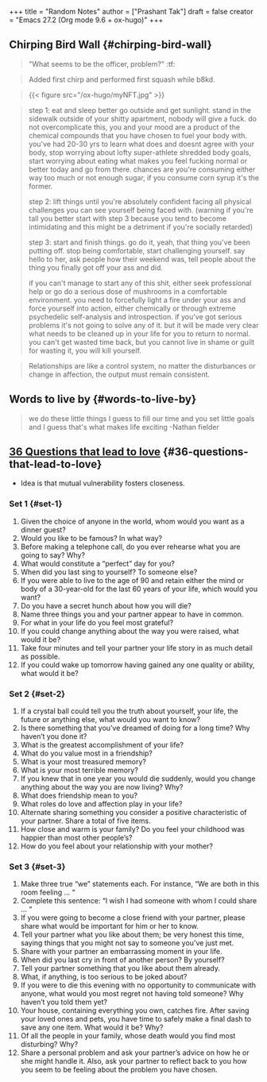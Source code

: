 +++
title = "Random Notes"
author = ["Prashant Tak"]
draft = false
creator = "Emacs 27.2 (Org mode 9.6 + ox-hugo)"
+++

## Chirping Bird Wall {#chirping-bird-wall}

> "What seems to be the officer, problem?" :tf:

<!--quoteend-->

> Added first chirp and performed first squash while b8kd.

<!--quoteend-->

> {{< figure src="/ox-hugo/myNFT.jpg" >}}

<!--quoteend-->

> step 1: eat and sleep better go outside and get sunlight. stand in the sidewalk outside of your shitty apartment, nobody will give a fuck. do not overcomplicate this, you and your mood are a product of the chemical compounds that you have chosen to fuel your body with. you've had 20-30 yrs to learn what does and doesnt agree with your body, stop worrying about lofty super-athlete shredded body goals, start worrying about eating what makes you feel fucking normal or better today and go from there. chances are you're consuming either way too much or not enough sugar, if you consume corn syrup it's the former.
>
> step 2: lift things until you're absolutely confident facing all physical challenges you can see yourself being faced with. (warning if you're tall you better start with step 3 because you tend to become intimidating and this might be a detriment if you're socially retarded)
>
> step 3: start and finish things. go do it, yeah, that thing you've been putting off. stop being comfortable, start challenging yourself. say hello to her, ask people how their weekend was, tell people about the thing you finally got off your ass and did.
>
> if you can't manage to start any of this shit, either seek professional help or go do a serious dose of mushrooms in a comfortable environment. you need to forcefully light a fire under your ass and force yourself into action, either chemically or through extreme psychedelic self-analysis and introspection. if you've got serious problems it's not going to solve any of it. but it will be made very clear what needs to be cleaned up in your life for you to return to normal. you can't get wasted time back, but you cannot live in shame or guilt for wasting it, you will kill yourself.

<!--quoteend-->

> Relationships are like a control system, no matter the disturbances or change in affection, the output must remain consistent.


## Words to live by {#words-to-live-by}

> we do these little things I guess to
> fill our time and you set little goals
> and I guess that's what makes life
> exciting
> -Nathan fielder


## [36 Questions that lead to love](https://www.nytimes.com/2015/01/09/style/no-37-big-wedding-or-small.html) {#36-questions-that-lead-to-love}

-   Idea is that mutual vulnerability fosters closeness.


### Set 1 {#set-1}

1.  Given the choice of anyone in the world, whom would you want as a dinner guest?
2.  Would you like to be famous? In what way?
3.  Before making a telephone call, do you ever rehearse what you are going to say? Why?
4.  What would constitute a “perfect” day for you?
5.  When did you last sing to yourself? To someone else?
6.  If you were able to live to the age of 90 and retain either the mind or body of a 30-year-old for the last 60 years of your life, which would you want?
7.  Do you have a secret hunch about how you will die?
8.  Name three things you and your partner appear to have in common.
9.  For what in your life do you feel most grateful?
10. If you could change anything about the way you were raised, what would it be?
11. Take four minutes and tell your partner your life story in as much detail as possible.
12. If you could wake up tomorrow having gained any one quality or ability, what would it be?


### Set 2 {#set-2}

1.  If a crystal ball could tell you the truth about yourself, your life, the future or anything else, what would you want to know?
2.  Is there something that you’ve dreamed of doing for a long time? Why haven’t you done it?
3.  What is the greatest accomplishment of your life?
4.  What do you value most in a friendship?
5.  What is your most treasured memory?
6.  What is your most terrible memory?
7.  If you knew that in one year you would die suddenly, would you change anything about the way you are now living? Why?
8.  What does friendship mean to you?
9.  What roles do love and affection play in your life?
10. Alternate sharing something you consider a positive characteristic of your partner. Share a total of five items.
11. How close and warm is your family? Do you feel your childhood was happier than most other people’s?
12. How do you feel about your relationship with your mother?


### Set 3 {#set-3}

1.  Make three true “we” statements each. For instance, “We are both in this room feeling ... “
2.  Complete this sentence: “I wish I had someone with whom I could share ... “
3.  If you were going to become a close friend with your partner, please share what would be important for him or her to know.
4.  Tell your partner what you like about them; be very honest this time, saying things that you might not say to someone you’ve just met.
5.  Share with your partner an embarrassing moment in your life.
6.  When did you last cry in front of another person? By yourself?
7.  Tell your partner something that you like about them already.
8.  What, if anything, is too serious to be joked about?
9.  If you were to die this evening with no opportunity to communicate with anyone, what would you most regret not having told someone? Why haven’t you told them yet?
10. Your house, containing everything you own, catches fire. After saving your loved ones and pets, you have time to safely make a final dash to save any one item. What would it be? Why?
11. Of all the people in your family, whose death would you find most disturbing? Why?
12. Share a personal problem and ask your partner’s advice on how he or she might handle it. Also, ask your partner to reflect back to you how you seem to be feeling about the problem you have chosen.
